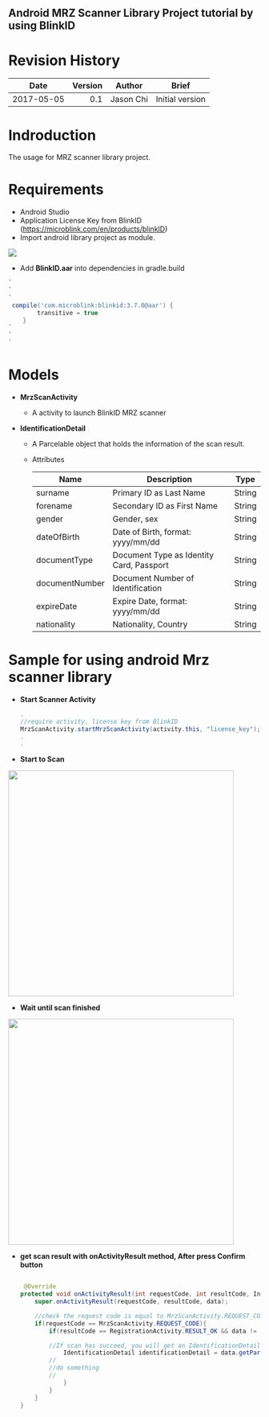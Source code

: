 Android MRZ Scanner Library Project tutorial by using BlinkID
 ---------
# Revision History #
| Date | Version | Author | Brief |
| ---- | ----: | :----: | ---- |
| 2017-05-05 | 0.1 | Jason Chi | Initial version |

# Indroduction #
The usage for MRZ scanner library project.

# Requirements #
- Android Studio
- Application License Key from BlinkID (https://microblink.com/en/products/blinkID)
- Import android library project as module.

![](http://i.imgur.com/GFrKGhW.png)

- Add **BlinkID.aar** into dependencies in gradle.build

```groovy
`
`
`
 compile('com.microblink:blinkid:3.7.0@aar') {
        transitive = true
    }
`
`
`
```

# Models #

- **MrzScanActivity**
	- A activity to launch BlinkID MRZ scanner

- **IdentificationDetail**
	- A Parcelable object that holds the information of the scan result.
	- Attributes
	
		| Name | Description | Type |
		| ---- | ---- | :----: |
		| surname | Primary ID as Last Name | String |
		| forename | Secondary ID as First Name | String |
		| gender | Gender, sex | String |
		| dateOfBirth | Date of Birth, format: yyyy/mm/dd | String |
		| documentType | Document Type as Identity Card, Passport | String |
		| documentNumber | Document Number of Identification | String |
		| expireDate | Expire Date, format: yyyy/mm/dd | String |
		| nationality | Nationality, Country | String |


# Sample for using android Mrz scanner library #

 - **Start Scanner Activity**
	```Java
	.
	//require activity, license key from BlinkID
	MrzScanActivity.startMrzScanActivity(activity.this, "license_key");
	.
	.
- **Start to Scan**
 <img src="http://i.imgur.com/e8wLCpS.jpg" width="450">

- **Wait until scan finished**
 <img src="http://i.imgur.com/Sou53If.png" width="450">

- **get scan result with onActivityResult method, After press Confirm button**
	```java
	
	 @Override
    protected void onActivityResult(int requestCode, int resultCode, Intent data) {
        super.onActivityResult(requestCode, resultCode, data);

		//check the request code is equal to MrzScanActivity.REQUEST_CODE
        if(requestCode == MrzScanActivity.REQUEST_CODE){
            if(resultCode == RegistrationActivity.RESULT_OK && data != null){

			//If scan has succeed, you will get an IdentificationDetail
                IdentificationDetail identificationDetail = data.getParcelableExtra(MrzScanActivity.EXTRAS_SCAN_RESULT);
			//
			//do something
			//
                }
            }
        }
    }	

